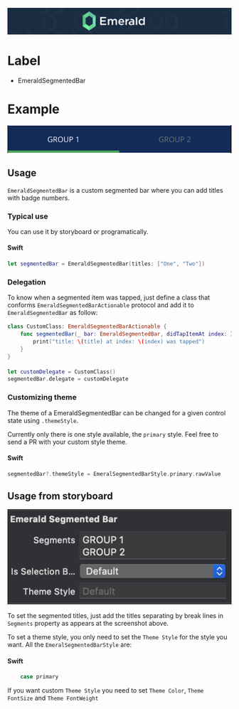 
<p align="center"><img src="/Resources/Images/Header.png" /></p>

# Label
<ul class="icon-list">
  <li class="icon-list-item icon-list-item--spec">EmeraldSegmentedBar</li>
</ul>

# Example
<img src="https://github.com/cebroker/emerald-ios/blob/develop/Resources/Images/SegmentedBar.png" />

## Usage

`EmeraldSegmentedBar` is a custom segmented bar where you can add titles with  badge numbers.

### Typical use

You can use it by storyboard or programatically. 

#### Swift
```swift
let segmentedBar = EmeraldSegmentedBar(titles: ["One", "Two"])
```

### Delegation

To know when a segmented item was tapped, just define a class that conforms `EmeraldSegmentedBarActionable` protocol and add it to `EmeraldSegmentedBar` as follow:

```swift
class CustomClass: EmeraldSegmentedBarActionable {
	func segmentedBar(_ bar: EmeraldSegmentedBar, didTapItemAt index: Int, with title: String) {
		print("title: \(title) at index: \(index) was tapped")
	}
}

let customDelegate = CustomClass()
segmentedBar.delegate = customDelegate 
```

### Customizing theme

The theme of a EmeraldSegmentedBar can be changed for a given control state using `.themeStyle`.

Currently only there is one style available, the `primary` style. Feel free to send a PR with your custom style theme.
#### Swift
```swift
segmentedBar?.themeStyle = EmeralSegmentedBarStyle.primary.rawValue
```
## Usage from storyboard
<p align="center"><img src="https://github.com/cebroker/emerald-ios/blob/develop/Resources/Images/SegmentedBarFromStoryboard.png" /></p>

To set the segmented titles, just add the titles separating by break lines  in `Segments` property as appears at the screenshot above.

To set a theme style, you only need to set the `Theme Style` for the style you want. All the `EmeralSegmentedBarStyle` are:

#### Swift
```swift
    case primary
```

If you want custom `Theme Style` you need to set `Theme Color`, `Theme FontSize` and `Theme FontWeight`
